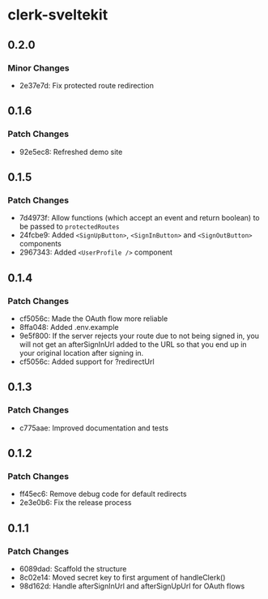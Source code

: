 # clerk-sveltekit

## 0.2.0

### Minor Changes

- 2e37e7d: Fix protected route redirection

## 0.1.6

### Patch Changes

- 92e5ec8: Refreshed demo site

## 0.1.5

### Patch Changes

- 7d4973f: Allow functions (which accept an event and return boolean) to be passed to `protectedRoutes`
- 24fcbe9: Added `<SignUpButton>`, `<SignInButton>` and `<SignOutButton>` components
- 2967343: Added `<UserProfile />` component

## 0.1.4

### Patch Changes

- cf5056c: Made the OAuth flow more reliable
- 8ffa048: Added .env.example
- 9e5f800: If the server rejects your route due to not being signed in, you will not get an afterSignInUrl added to the URL so that you end up in your original location after signing in.
- cf5056c: Added support for ?redirectUrl

## 0.1.3

### Patch Changes

- c775aae: Improved documentation and tests

## 0.1.2

### Patch Changes

- ff45ec6: Remove debug code for default redirects
- 2e3e0b6: Fix the release process

## 0.1.1

### Patch Changes

- 6089dad: Scaffold the structure
- 8c02e14: Moved secret key to first argument of handleClerk()
- 98d162d: Handle afterSignInUrl and afterSignUpUrl for OAuth flows
